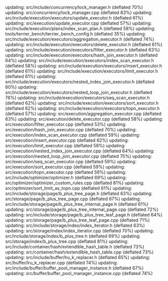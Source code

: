 updating: src/include/concurrency/lock_manager.h (deflated 70%)
updating: src/concurrency/lock_manager.cpp (deflated 83%)
updating: src/include/execution/executors/update_executor.h (deflated 61%)
updating: src/execution/update_executor.cpp (deflated 57%)
updating: src/include/execution/plans/index_scan_plan.h (deflated 58%)
updating: tools/terrier_bench/terrier_bench_config.h (deflated 35%)
updating: src/include/execution/executors/aggregation_executor.h (deflated 74%)
updating: src/include/execution/executors/delete_executor.h (deflated 61%)
updating: src/include/execution/executors/filter_executor.h (deflated 63%)
updating: src/include/execution/executors/hash_join_executor.h (deflated 64%)
updating: src/include/execution/executors/index_scan_executor.h (deflated 58%)
updating: src/include/execution/executors/insert_executor.h (deflated 61%)
updating: src/include/execution/executors/limit_executor.h (deflated 61%)
updating: src/include/execution/executors/nested_index_join_executor.h (deflated 60%)
updating: src/include/execution/executors/nested_loop_join_executor.h (deflated 76%)
updating: src/include/execution/executors/seq_scan_executor.h (deflated 62%)
updating: src/include/execution/executors/sort_executor.h (deflated 62%)
updating: src/include/execution/executors/topn_executor.h (deflated 57%)
updating: src/execution/aggregation_executor.cpp (deflated 63%)
updating: src/execution/delete_executor.cpp (deflated 58%)
updating: src/execution/filter_executor.cpp (deflated 53%)
updating: src/execution/hash_join_executor.cpp (deflated 70%)
updating: src/execution/index_scan_executor.cpp (deflated 59%)
updating: src/execution/insert_executor.cpp (deflated 62%)
updating: src/execution/limit_executor.cpp (deflated 58%)
updating: src/execution/nested_index_join_executor.cpp (deflated 64%)
updating: src/execution/nested_loop_join_executor.cpp (deflated 70%)
updating: src/execution/seq_scan_executor.cpp (deflated 59%)
updating: src/execution/sort_executor.cpp (deflated 59%)
updating: src/execution/topn_executor.cpp (deflated 59%)
updating: src/include/optimizer/optimizer.h (deflated 69%)
updating: src/optimizer/optimizer_custom_rules.cpp (deflated 81%)
updating: src/optimizer/sort_limit_as_topn.cpp (deflated 61%)
updating: src/include/storage/page/b_plus_tree_page.h (deflated 63%)
updating: src/storage/page/b_plus_tree_page.cpp (deflated 67%)
updating: src/include/storage/page/b_plus_tree_internal_page.h (deflated 61%)
updating: src/storage/page/b_plus_tree_internal_page.cpp (deflated 72%)
updating: src/include/storage/page/b_plus_tree_leaf_page.h (deflated 64%)
updating: src/storage/page/b_plus_tree_leaf_page.cpp (deflated 71%)
updating: src/include/storage/index/index_iterator.h (deflated 63%)
updating: src/storage/index/index_iterator.cpp (deflated 70%)
updating: src/include/storage/index/b_plus_tree.h (deflated 69%)
updating: src/storage/index/b_plus_tree.cpp (deflated 81%)
updating: src/include/container/hash/extendible_hash_table.h (deflated 73%)
updating: src/container/hash/extendible_hash_table.cpp (deflated 73%)
updating: src/include/buffer/lru_k_replacer.h (deflated 65%)
updating: src/buffer/lru_k_replacer.cpp (deflated 74%)
updating: src/include/buffer/buffer_pool_manager_instance.h (deflated 67%)
updating: src/buffer/buffer_pool_manager_instance.cpp (deflated 74%)
